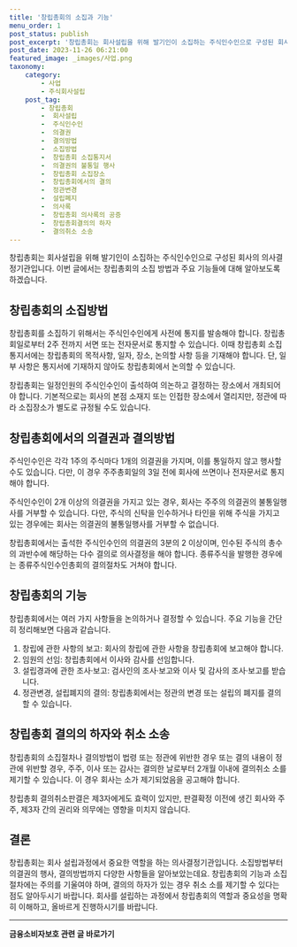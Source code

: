 ```yaml
---
title: '창립총회의 소집과 기능'
menu_order: 1
post_status: publish
post_excerpt: '창립총회는 회사설립을 위해 발기인이 소집하는 주식인수인으로 구성된 회사의 의사결정기관입니다. 이번 글에서는 창립총회의 소집 방법과 주요 기능들에 대해 알아보도록 하겠습니다.'
post_date: 2023-11-26 06:21:00
featured_image: _images/사업.png
taxonomy:
    category:
        - 사업
        - 주식회사설립
    post_tag:
        - 창립총회
        -  회사설립
        -  주식인수인
        -  의결권
        -  결의방법
        -  소집방법
        -  창립총회 소집통지서
        -  의결권의 불통일 행사
        -  창립총회 소집장소
        -  창립총회에서의 결의
        -  정관변경
        -  설립폐지
        -  의사록
        -  창립총회 의사록의 공증
        -  창립총회결의의 하자
        -  결의취소 소송
---
```



창립총회는 회사설립을 위해 발기인이 소집하는 주식인수인으로 구성된 회사의 의사결정기관입니다. 이번 글에서는 창립총회의 소집 방법과 주요 기능들에 대해 알아보도록 하겠습니다. 

## 창립총회의 소집방법

창립총회를 소집하기 위해서는 주식인수인에게 사전에 통지를 발송해야 합니다. 창립총회일로부터 2주 전까지 서면 또는 전자문서로 통지할 수 있습니다. 이때 창립총회 소집통지서에는 창립총회의 목적사항, 일자, 장소, 논의할 사항 등을 기재해야 합니다. 단, 일부 사항은 통지서에 기재하지 않아도 창립총회에서 논의할 수 있습니다.

창립총회는 일정인원의 주식인수인이 출석하여 의논하고 결정하는 장소에서 개최되어야 합니다. 기본적으로는 회사의 본점 소재지 또는 인접한 장소에서 열리지만, 정관에 따라 소집장소가 별도로 규정될 수도 있습니다.

## 창립총회에서의 의결권과 결의방법

주식인수인은 각각 1주의 주식마다 1개의 의결권을 가지며, 이를 통일하지 않고 행사할 수도 있습니다. 다만, 이 경우 주주총회일의 3일 전에 회사에 쓰면이나 전자문서로 통지해야 합니다.

주식인수인이 2개 이상의 의결권을 가지고 있는 경우, 회사는 주주의 의결권의 불통일행사를 거부할 수 있습니다. 다만, 주식의 신탁을 인수하거나 타인을 위해 주식을 가지고 있는 경우에는 회사는 의결권의 불통일행사를 거부할 수 없습니다.

창립총회에서는 출석한 주식인수인의 의결권의 3분의 2 이상이며, 인수된 주식의 총수의 과반수에 해당하는 다수 결의로 의사결정을 해야 합니다. 종류주식을 발행한 경우에는 종류주식인수인총회의 결의절차도 거쳐야 합니다.

## 창립총회의 기능

창립총회에서는 여러 가지 사항들을 논의하거나 결정할 수 있습니다. 주요 기능을 간단히 정리해보면 다음과 같습니다.

1. 창립에 관한 사항의 보고: 회사의 창립에 관한 사항을 창립총회에 보고해야 합니다.
2. 임원의 선임: 창립총회에서 이사와 감사를 선임합니다.
3. 설립경과에 관한 조사·보고: 검사인의 조사·보고와 이사 및 감사의 조사·보고를 받습니다.
4. 정관변경, 설립폐지의 결의: 창립총회에서는 정관의 변경 또는 설립의 폐지를 결의할 수 있습니다.

## 창립총회 결의의 하자와 취소 소송

창립총회의 소집절차나 결의방법이 법령 또는 정관에 위반한 경우 또는 결의 내용이 정관에 위반할 경우, 주주, 이사 또는 감사는 결의한 날로부터 2개월 이내에 결의취소 소를 제기할 수 있습니다. 이 경우 회사는 소가 제기되었음을 공고해야 합니다.

창립총회 결의취소판결은 제3자에게도 효력이 있지만, 판결확정 이전에 생긴 회사와 주주, 제3자 간의 권리와 의무에는 영향을 미치지 않습니다.

## 결론

창립총회는 회사 설립과정에서 중요한 역할을 하는 의사결정기관입니다. 소집방법부터 의결권의 행사, 결의방법까지 다양한 사항들을 알아보았는데요. 창립총회의 기능과 소집 절차에는 주의를 기울여야 하며, 결의의 하자가 있는 경우 취소 소를 제기할 수 있다는 점도 알아두시기 바랍니다. 회사를 설립하는 과정에서 창립총회의 역할과 중요성을 명확히 이해하고, 올바르게 진행하시기를 바랍니다.
<!-- wp:separator -->
<hr class="wp-block-separator has-alpha-channel-opacity"/>
<!-- /wp:separator -->

<!-- wp:group {"backgroundColor":"base","layout":{"type":"constrained"}} -->
<div class="wp-block-group has-base-background-color has-background"><!-- wp:paragraph {"align":"center","fontSize":"medium"} -->
<p class="has-text-align-center has-large-font-size"><strong>금융소비자보호 관련 글 바로가기</strong></p>
<!-- /wp:paragraph -->


<!-- wp:latest-posts
{"categories":[{"id":12706,"count":19,"description":"","link":"https://uknowlaw.com/category/%ea%b8%88%ec%9c%b5%ec%86%8c%eb%b9%84%ec%9e%90%eb%b3%b4%ed%98%b8/","name":"금융소비자보호","slug":"금융소비자보호","taxonomy":"category","parent":0,"meta":[],"_links":{"self":[{"href":"https://uknowlaw.com/wp-json/wp/v2/categories/12706"}],"collection":[{"href":"https://uknowlaw.com/wp-json/wp/v2/categories"}],"about":[{"href":"https://uknowlaw.com/wp-json/wp/v2/taxonomies/category"}],"wp:post_type":[{"href":"https://uknowlaw.com/wp-json/wp/v2/posts?categories=12706"}],"curies":[{"name":"wp","href":"https://api.w.org/{rel}","templated":true}]}}],"postsToShow":100,"excerptLength":28,"postLayout":"grid","columns":2,"featuredImageAlign":"left","featuredImageSizeSlug":"large","fontSize":"small"} /--></div>
<!-- /wp:group -->